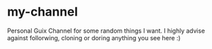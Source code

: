 # my-channel
Personal Guix Channel for some random things I want. I highly advise against follorwing, cloning or doring anything you see here :)

